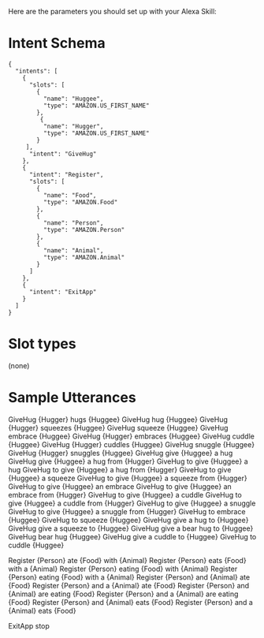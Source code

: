 Here are the parameters you should set up with your Alexa Skill:

# Intent Schema

```
{
  "intents": [
    {
      "slots": [
        {
          "name": "Huggee",
          "type": "AMAZON.US_FIRST_NAME"
        },
         {
          "name": "Hugger",
          "type": "AMAZON.US_FIRST_NAME"
        }
     ],
      "intent": "GiveHug"
    },
    {
      "intent": "Register",
      "slots": [
        {
          "name": "Food",
          "type": "AMAZON.Food"
        },
        {
          "name": "Person",
          "type": "AMAZON.Person"
        },
        {
          "name": "Animal",
          "type": "AMAZON.Animal"
        }
      ]
    },
    {
      "intent": "ExitApp"
    }
  ]
}
```

# Slot types
(none)

# Sample Utterances

GiveHug {Hugger} hugs {Huggee}
GiveHug hug {Huggee}
GiveHug {Hugger} squeezes {Huggee}
GiveHug squeeze {Huggee}
GiveHug embrace {Huggee}
GiveHug {Hugger} embraces {Huggee}
GiveHug cuddle {Huggee}
GiveHug {Hugger} cuddles {Huggee}
GiveHug snuggle {Huggee}
GiveHug {Hugger} snuggles {Huggee}
GiveHug give {Huggee} a hug
GiveHug give {Huggee} a hug from {Hugger}
GiveHug to give {Huggee} a hug
GiveHug to give {Huggee} a hug from {Hugger}
GiveHug to give {Huggee} a squeeze
GiveHug to give {Huggee} a squeeze from {Hugger}
GiveHug to give {Huggee} an embrace
GiveHug to give {Huggee} an embrace from {Hugger}
GiveHug to give {Huggee} a cuddle
GiveHug to give {Huggee} a cuddle from {Hugger}
GiveHug to give {Huggee} a snuggle
GiveHug to give {Huggee} a snuggle from {Hugger}
GiveHug to embrace {Huggee}
GiveHug to squeeze {Huggee}
GiveHug give a hug to {Huggee}
GiveHug give a squeeze to {Huggee}
GiveHug give a bear hug to {Huggee}
GiveHug bear hug {Huggee}
GiveHug give a cuddle to {Huggee}
GiveHug to cuddle {Huggee}

Register {Person} ate {Food} with {Animal}
Register {Person} eats {Food} with a {Animal}
Register {Person} eating {Food} with {Animal}
Register {Person} eating {Food} with a {Animal}
Register {Person} and {Animal} ate {Food}
Register {Person} and a {Animal} ate {Food}
Register {Person} and {Animal} are eating {Food}
Register {Person} and a {Animal} are eating {Food}
Register {Person} and {Animal} eats {Food}
Register {Person} and a {Animal} eats {Food}

ExitApp stop
